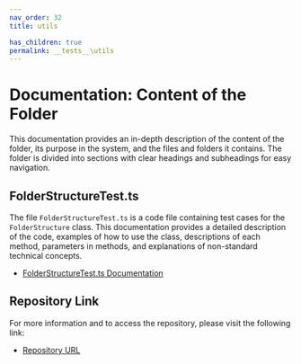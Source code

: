 ```yaml
---
nav_order: 32
title: utils

has_children: true
permalink: __tests__\utils
---
```


# Documentation: Content of the Folder

This documentation provides an in-depth description of the content of the folder, its purpose in the system, and the files and folders it contains. The folder is divided into sections with clear headings and subheadings for easy navigation.

## FolderStructureTest.ts

The file `FolderStructureTest.ts` is a code file containing test cases for the `FolderStructure` class. This documentation provides a detailed description of the code, examples of how to use the class, descriptions of each method, parameters in methods, and explanations of non-standard technical concepts.

- [FolderStructureTest.ts Documentation](FolderStructureTest.ts)

## Repository Link

For more information and to access the repository, please visit the following link:

- [Repository URL](https://github.com/ingig/code-narrator/__tests__/utils)